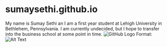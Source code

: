 # sumaysethi.github.io
My name is Sumay Sethi an I am a first year student at Lehigh University in Bethlehem, Pennsylvania. I am currently undecided, but I hope to transfer into the business school at some point in time.
![GitHub Logo](file:///Users/sumaysethi/Desktop/Edits/Odell%20Beckham%20Jr./images/logo.png)
Format: ![Alt Text](file:///Users/sumaysethi/Desktop/Edits/Odell%20Beckham%20Jr.)
